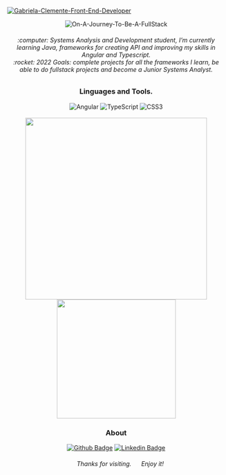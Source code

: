 <a href="https://www.canva.com/design/DAE-zaPWW2U/VhdGH0i-mvpqUHfNtyEc4A/view?website#2" target="_blank"><img alt="Gabriela-Clemente-Front-End-Developer" src="https://user-images.githubusercontent.com/88867709/165803398-6074e4f6-5099-4cc5-b770-146a4566e7dd.gif" target="_blank"></a>
    
<div align="center">
<img alt="On-A-Journey-To-Be-A-FullStack" src= "https://readme-typing-svg.herokuapp.com/?lines=On+a+journey+to+be+a+Fullstack!" >
</div>

<h6 align="center">
:computer: Systems Analysis and Development student, I’m currently learning Java, frameworks for creating API and improving my skills in Angular and Typescript. <br>
:rocket: 2022 Goals: complete projects for all the frameworks I learn, be able to do fullstack projects and become a Junior Systems Analyst.
</h5>

**<h3 align="center"> Linguages and Tools.</h3>**
<div align="center">
<img alt="Angular" src="https://img.shields.io/badge/Angular-DD0031?style=for-the-badge&logo=angular&logoColor=white"> <img alt="TypeScript" src= "https://img.shields.io/badge/TypeScript-007ACC?style=for-the-badge&logo=typescript&logoColor=white"> <img alt="CSS3" src= "https://img.shields.io/badge/CSS3-1572B6?style=for-the-badge&logo=css3&logoColor=white"> </div>
<br>
<div align="center">

<img width="420px" src="https://github-readme-stats.vercel.app/api?username=gabrielajc&show_icons=true&theme=midnight-purple&hide=contribs,issues">
    
<img width="275px" src="https://github-readme-stats.vercel.app/api/top-langs/?username=gabrielajc&layout=compact&theme=midnight-purple&hide=html">

</div>

**<h3 align="center"> About </h3>** 

<div align="center">

[![Github Badge](https://img.shields.io/badge/-Github-000?style=flat-square&logo=Github&logoColor=white&link=https://github.com/gabrielajc/)](https://github.com/gabrielajc/) [![Linkedin Badge](https://img.shields.io/badge/-LinkedIn-blue?style=flat-square&logo=Linkedin&logoColor=white&link=https://www.linkedin.com/in/gabeclemente/)](https://www.linkedin.com/in/gabeclemente/)

</div>

<h6  align="center">
<img src=https://github.com/TheDudeThatCode/TheDudeThatCode/blob/master/Assets/powerup.gif width="15"> Thanks for visiting. 
<img src=https://github.com/TheDudeThatCode/TheDudeThatCode/blob/master/Assets/Hi.gif width="15"> Enjoy it!
</h6>
